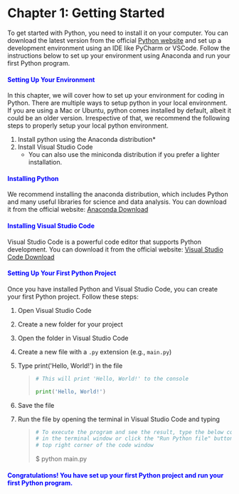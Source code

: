 # Chapter 1: Getting Started
        
To get started with Python, you need to install it on your computer. You can download the latest version from the official [Python website](https://www.python.org/downloads/) and set up a development environment using an IDE like PyCharm or VSCode. Follow the instructions below to set up your environment using Anaconda and run your first Python program.    
    

#### <span style='color:blue'>Setting Up Your Environment

In this chapter, we will cover how to set up your environment for coding in Python. There are multiple ways to setup python in your local environment. If you are using a Mac or Ubuntu, python comes installed by default, albeit it could be an older version. Irrespective of that, we recommend the following steps to properly setup your local python environment. 

1. Install python using the Anaconda distribution*
2. Install Visual Studio Code
    * You can also use the miniconda distribution if you prefer a lighter installation.     

#### <span style='color:blue'>Installing Python

We recommend installing the anaconda distribution, which includes Python and many useful libraries for science and data analysis.    You can download it from the official website: [Anaconda Download](https://www.anaconda.com/products/distribution)

#### <span style='color:blue'>Installing Visual Studio Code

Visual Studio Code is a powerful code editor that supports Python development. You can download it from the official website: [Visual Studio Code Download](https://code.visualstudio.com/)

#### <span style='color:blue'>Setting Up Your First Python Project

Once you have installed Python and Visual Studio Code, you can create your first Python project. Follow these steps:

1. Open Visual Studio Code
2. Create a new folder for your project
3. Open the folder in Visual Studio Code
4. Create a new file with a `.py` extension (e.g., `main.py`)
5. Type print('Hello, World!') in the file

    > ```python
    > # This will print 'Hello, World!' to the console
    > 
    > print('Hello, World!')
    > ```

6. Save the file
7. Run the file by opening the terminal in Visual Studio Code and typing 
        
    > ```python
    > # To execute the program and see the result, type the below command
    > # in the terminal window or click the "Run Python file" button on the
    > # top right corner of the code window
    > ```
    > $ python main.py
    > 

#### <span style='color:blue'>Congratulations! You have set up your first Python project and run your first Python program.

